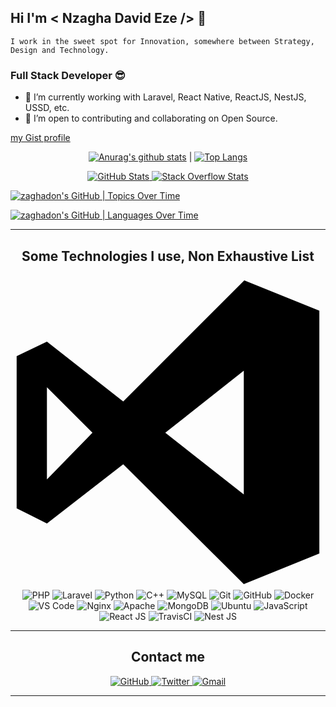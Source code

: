 ## Hi I'm < Nzagha David Eze />  👋
    I work in the sweet spot for Innovation, somewhere between Strategy, Design and Technology. 
### Full Stack Developer 😎

- 🔭 I’m currently working with Laravel, React Native, ReactJS, NestJS, USSD, etc.
- 👯 I’m open to contributing and collaborating on Open Source.

[my Gist profile](https://gist.github.com/zaghadon/)

<section align="center">
    
[![Anurag's github stats](https://github-readme-stats.vercel.app/api?username=zaghadon&count_private=true&show_icons=true&cache_seconds=1800&theme=vue)](https://github.com/anuraghazra/github-readme-stats) | [![Top Langs](https://github-readme-stats.vercel.app/api/top-langs/?username=zaghadon&layout=compact&count_private=true)](https://github.com/anuraghazra/github-readme-stats)
    
</section>

<p align="center">
  <a href="https://stats.quine.sh/zaghadon/github?theme=dark">
    <img src="https://stats.quine.sh/zaghadon/github?theme=dark" alt="GitHub Stats" />
  </a>
  <a href="https://stats.quine.sh/zaghadon/stack-overflow?theme=dark">
    <img src="https://stats.quine.sh/zaghadon/stack-overflow?theme=dark" alt="Stack Overflow Stats" />
  </a>
</p>


[![zaghadon's GitHub | Topics Over Time](https://stats.quine.sh/zaghadon/topics-over-time?theme=dark)](https://quine.sh?utm_source=widgets&utm_campaign=zaghadon)

[![zaghadon's GitHub | Languages Over Time](https://stats.quine.sh/zaghadon/languages-over-time?theme=dark)](https://quine.sh?utm_source=widgets&utm_campaign=zaghadon)

---

<h2 align="center">Some Technologies I use, Non Exhaustive List</h2>

<p align="center">
    <svg viewBox="0 0 128 128">
        <path class="a" d="M95 2.3l30.5 12.3v98.7L94.8 125.7 45.8 77l-31 24.1L2.5 94.9V33.1l12.3-5.9 31 24.3ZM14.8 45.7V83.2l18.5-19Zm48.1 18.5L94.8 89.3V39Z"></path>
    </svg>
    <img src="https://img.shields.io/badge/-PHP-777BB4?style=for-the-badge&logo=php&logoColor=white" alt="PHP">
    <img src="https://img.shields.io/badge/-Laravel-FF2D20?style=for-the-badge&logo=laravel&logoColor=white" alt="Laravel">
    <img alt="Python" src="https://img.shields.io/badge/python%20-%2314354C.svg?&style=for-the-badge&logo=python&logoColor=white"/>
    <img src="https://img.shields.io/badge/-C++-00599C?style=for-the-badge&logo=c%2B%2B&logoColor=white" alt="C++">
    <img src="https://img.shields.io/badge/-MySQL-4479A1?style=for-the-badge&logo=mysql&logoColor=white" alt="MySQL">
    <img src="https://img.shields.io/badge/-Git-F05032?style=for-the-badge&logo=git&logoColor=white" alt="Git">
    <img src="https://img.shields.io/badge/-Github-181717?style=for-the-badge&logo=github&logoColor=white" alt="GitHub">
    <img src="https://img.shields.io/badge/-Docker-2496ED?style=for-the-badge&logo=docker&logoColor=white" alt="Docker">
    <img src="https://img.shields.io/badge/-VS_Code-007ACC?style=for-the-badge&logo=visual-studio-code&logoColor=white" alt="VS Code">
    <img alt="Nginx" src="https://img.shields.io/badge/nginx%20-%23009639.svg?&style=for-the-badge&logo=nginx&logoColor=white"/>
    <img alt="Apache" src="https://img.shields.io/badge/apache%20-%23D42029.svg?&style=for-the-badge&logo=apache&logoColor=white"/>
    <img alt="MongoDB" src ="https://img.shields.io/badge/MongoDB-%234ea94b.svg?&style=for-the-badge&logo=mongodb&logoColor=white"/>
    <img alt="Ubuntu" src="https://img.shields.io/badge/Ubuntu-E95420?style=for-the-badge&logo=ubuntu&logoColor=white" />
    <img alt="JavaScript" src="https://img.shields.io/badge/JavaScript-%2300ADD8.svg?&style=for-the-badge&logo=javascript&logoColor=white"/>
    <img alt="React JS" src="https://img.shields.io/badge/React%20JS-%23000000.svg?&style=for-the-badge&logo=react&logoColor=white"/>
    <img alt="TravisCI" src="https://img.shields.io/badge/travisci%20-%232B2F33.svg?&style=for-the-badge&logo=javascript&logoColor=white"/>
    <img alt="Nest JS" src="https://img.shields.io/badge/Nest%20JS%20-%23313131.svg?&style=for-the-badge&logo=nestjs&logoColor=white"/>
</p>

---

<h2 align="center">Contact me</h2>

<p align="center">
    <a href="https://github.com/zaghadon">
        <img src="https://img.shields.io/github/followers/zaghadon?label=Github&logo=github&logoColor=white&style=for-the-badge" alt="GitHub">
    </a>
    <a href="https://twitter.com/Zaghadon">
        <img src="https://img.shields.io/twitter/url?logo=twitter&label=Twitter&style=for-the-badge&url=https%3A%2F%2Ftwitter.com%2FZaghadon" alt="Twitter">
    </a>
    <a href="mailto:zaghadon@gmail.com">
        <img src="https://img.shields.io/badge/-Gmail-D14836?logo=gmail&logoColor=white&style=for-the-badge" alt="Gmail">
    </a>
</p>

---


<!--
**zaghadon/zaghadon** is a ✨ _special_ ✨ repository because its `README.md` (this file) appears on your GitHub profile.

Here are some ideas to get you started:

- 🔭 I’m currently working on ...
- 🌱 I’m currently learning ...
- 👯 I’m looking to collaborate on ...
- 🤔 I’m looking for help with ...
- 💬 Ask me about ...
- 📫 How to reach me: ...
- 😄 Pronouns: ...
- ⚡ Fun fact: ...
-->
